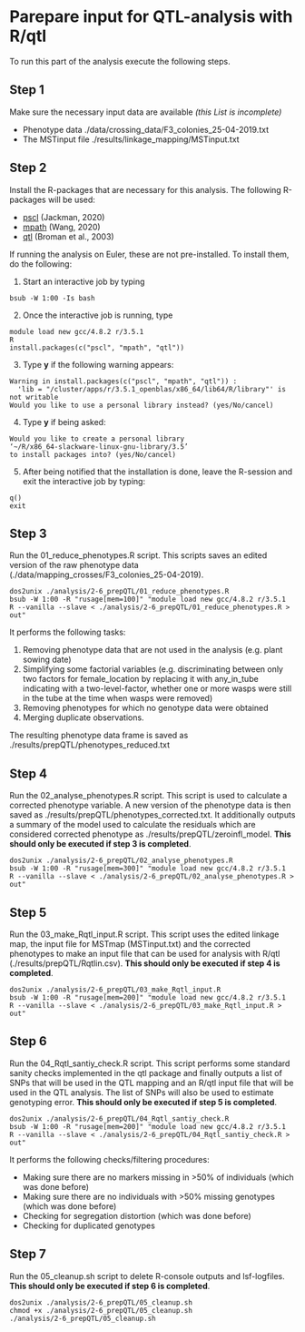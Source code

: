 # Parepare input for QTL-analysis with R/qtl
To run this part of the analysis execute the following steps.
## Step 1
Make sure the necessary input data are available _(this List is incomplete)_
* Phenotype data ./data/crossing_data/F3_colonies_25-04-2019.txt
* The MSTinput file ./results/linkage_mapping/MSTinput.txt
## Step 2
Install the R-packages that are necessary for this analysis. The following R-packages will be used:
* [pscl](https://github.com/atahk/pscl/) (Jackman, 2020)
* [mpath](https://CRAN.R-project.org/package=mpath) (Wang, 2020)
* [qtl](https://doi.org/10.1093/bioinformatics/btg112) (Broman et al., 2003)

If running the analysis on Euler, these are not pre-installed. To install them, do the following:
1. Start an interactive job by typing
```
bsub -W 1:00 -Is bash
```
2. Once the interactive job is running, type
```
module load new gcc/4.8.2 r/3.5.1
R
install.packages(c("pscl", "mpath", "qtl"))
```
3. Type **y** if the following warning appears:
```
Warning in install.packages(c("pscl", "mpath", "qtl")) :
  'lib = "/cluster/apps/r/3.5.1_openblas/x86_64/lib64/R/library"' is not writable
Would you like to use a personal library instead? (yes/No/cancel)
```
4. Type **y** if being asked:
```
Would you like to create a personal library
‘~/R/x86_64-slackware-linux-gnu-library/3.5’
to install packages into? (yes/No/cancel)
```
5. After being notified that the installation is done, leave the R-session and exit the interactive job by typing:
```
q()
exit
```
## Step 3
Run the 01_reduce_phenotypes.R script. This scripts saves an edited version of the raw phenotype data (./data/mapping_crosses/F3_colonies_25-04-2019).
```
dos2unix ./analysis/2-6_prepQTL/01_reduce_phenotypes.R
bsub -W 1:00 -R "rusage[mem=100]" "module load new gcc/4.8.2 r/3.5.1
R --vanilla --slave < ./analysis/2-6_prepQTL/01_reduce_phenotypes.R > out"
```
It performs the following tasks:
1. Removing phenotype data that are not used in the analysis (e.g. plant sowing date)
2. Simplifying some factorial variables (e.g. discriminating between only two factors for female_location by replacing it with any_in_tube indicating with a two-level-factor, whether one or more wasps were still in the tube at the time when wasps were removed)
3. Removing phenotypes for which no genotype data were obtained
4. Merging duplicate observations.

The resulting phenotype data frame is saved as ./results/prepQTL/phenotypes_reduced.txt
## Step 4
Run the 02_analyse_phenotypes.R script. This script is used to calculate a corrected phenotype variable. A new version of the phenotype data is then saved as ./results/prepQTL/phenotypes_corrected.txt. It additionally outputs a summary of the model used to calculate the residuals which are considered corrected phenotype as ./results/prepQTL/zeroinfl_model. **This should only be executed if step 3 is completed**.
```
dos2unix ./analysis/2-6_prepQTL/02_analyse_phenotypes.R
bsub -W 1:00 -R "rusage[mem=300]" "module load new gcc/4.8.2 r/3.5.1
R --vanilla --slave < ./analysis/2-6_prepQTL/02_analyse_phenotypes.R > out"
```
## Step 5
Run the 03_make_Rqtl_input.R script. This script uses the edited linkage map, the input file for MSTmap (MSTinput.txt) and the corrected phenotypes to make an input file that can be used for analysis with R/qtl (./results/prepQTL/Rqtlin.csv). **This should only be executed if step 4 is completed**.
```
dos2unix ./analysis/2-6_prepQTL/03_make_Rqtl_input.R
bsub -W 1:00 -R "rusage[mem=200]" "module load new gcc/4.8.2 r/3.5.1
R --vanilla --slave < ./analysis/2-6_prepQTL/03_make_Rqtl_input.R > out"
```
## Step 6
Run the 04_Rqtl_santiy_check.R script. This script performs some standard sanity checks implemented in the qtl package and finally outputs a list of SNPs that will be used in the QTL mapping and an R/qtl input file that will be used in the QTL analysis. The list of SNPs will also be used to estimate genotyping error. **This should only be executed if step 5 is completed**.
```
dos2unix ./analysis/2-6_prepQTL/04_Rqtl_santiy_check.R
bsub -W 1:00 -R "rusage[mem=200]" "module load new gcc/4.8.2 r/3.5.1
R --vanilla --slave < ./analysis/2-6_prepQTL/04_Rqtl_santiy_check.R > out"
```
It performs the following checks/filtering procedures:
* Making sure there are no markers missing in >50% of individuals (which was done before)
* Making sure there are no individuals with >50% missing genotypes (which was done before)
* Checking for segregation distortion (which was done before)
* Checking for duplicated genotypes
## Step 7
Run the 05_cleanup.sh script to delete R-console outputs and lsf-logfiles. **This should only be executed if step 6 is completed**.
```
dos2unix ./analysis/2-6_prepQTL/05_cleanup.sh
chmod +x ./analysis/2-6_prepQTL/05_cleanup.sh
./analysis/2-6_prepQTL/05_cleanup.sh
```
